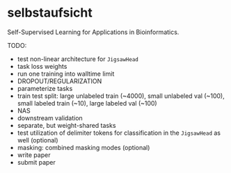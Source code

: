 # selbstaufsicht
Self-Supervised Learning for Applications in Bioinformatics.

TODO:
- test non-linear architecture for `JigsawHead`
- task loss weights
- run one training into walltime limit
- DROPOUT/REGULARIZATION
- parameterize tasks
- train test split: large unlabeled train (~4000), small unlabeled val (~100), small labeled train (~10), large labeled val (~100)
- NAS
- downstream validation
- separate, but weight-shared tasks
- test utilization of delimiter tokens for classification in the `JigsawHead` as well (optional)
- masking: combined masking modes (optional)
- write paper
- submit paper
